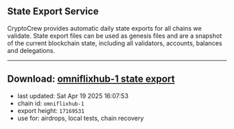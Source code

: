 ## State Export Service
CryptoCrew provides automatic daily state exports for all chains we validate. State export files can be used as genesis files and are a snapshot of the current blockchain state, including all validators, accounts, balances and delegations.

---
**Download: [omniflixhub-1 state export](https://dl-eu2.ccvalidators.com/SERVICE/omniflixhub/omniflixhub-1_export_17169531.json)**
---

- last updated: Sat Apr 19 2025 16:07:53
- chain id: `omniflixhub-1`
- export height: `17169531`
- use for: airdrops, local tests, chain recovery
